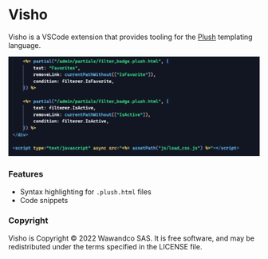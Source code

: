 # Visho

Visho is a VSCode extension that provides tooling for the [Plush](https://github.com/gobuffalo/plush) templating language. 

![Preview](https://github.com/wawandco/visho/blob/main/assets/syntax-highlight.png)
### Features

- Syntax highlighting for `.plush.html` files
- Code snippets

### Copyright

Visho is Copyright © 2022 Wawandco SAS. It is free software, and may be redistributed under the terms specified in the LICENSE file.